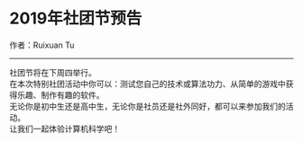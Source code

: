 # 2019年社团节预告

作者：Ruixuan Tu

---

社团节将在下周四举行。<br>
在本次特别社团活动中你可以：测试您自己的技术或算法功力、从简单的游戏中获得乐趣、制作有趣的软件。<br>
无论你是初中生还是高中生，无论你是社员还是社外同好，都可以来参加我们的活动。<br>
让我们一起体验计算机科学吧！